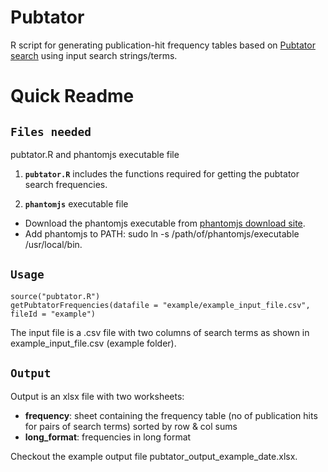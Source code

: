 # Pubtator

R script for generating publication-hit frequency tables based on [Pubtator search](https://www.ncbi.nlm.nih.gov/research/pubtator/) using input search strings/terms. 

# Quick Readme

## **```Files needed```** 

pubtator.R and phantomjs executable file

1. **```pubtator.R```** includes the functions required for getting the pubtator search frequencies.

2. **```phantomjs```** executable file
  * Download the phantomjs executable from [phantomjs download site](https://phantomjs.org/download.html).
  * Add phantomjs to PATH:  sudo ln -s /path/of/phantomjs/executable /usr/local/bin.

## **```Usage```**

```
source("pubtator.R")
getPubtatorFrequencies(datafile = "example/example_input_file.csv", fileId = "example")
```
The input file is a .csv file with two columns of search terms as shown in example_input_file.csv (example folder).

## **```Output```**

Output is an xlsx file with two worksheets:

  - **frequency**: sheet containing the frequency table (no of publication hits for pairs of search terms) sorted by row & col sums
  - **long_format**: frequencies in long format

Checkout the example output file pubtator_output_example_date.xlsx.
